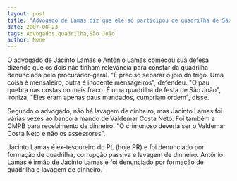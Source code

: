 ```yaml
---
layout: post
title: "Advogado de Lamas diz que ele só participou de quadrilha de São João"
date: 2007-08-23
tags: Advogados,quadrilha,São João
author: None
---
```

O advogado de Jacinto Lamas e Ant&ocirc;nio Lamas come&ccedil;ou sua defesa dizendo que os dois n&atilde;o tinham relev&acirc;ncia para constar da quadrilha denunciada pelo procurador-geral. &quot;&Eacute; preciso separar o joio do trigo. Uma coisa &eacute; mensaleiro, outra &eacute; inocente mensageiros&quot;, defendeu.
&quot;O pau quebra nas costas do mais fraco. &Eacute; uma quadrilha de festa de S&atilde;o Jo&atilde;o&quot;, ironiza. &quot;Eles eram apenas paus mandados, cumpriam ordem&quot;, disse.

Segundo o advogado, n&atilde;o h&aacute; lavagem de dinheiro, mas Jacinto Lamas foi v&aacute;rias vezes ao banco a mando de Valdemar Costa Neto. Foi tamb&eacute;m a CMPB para recebimento de dinheiro.
&quot;O crimonoso deveria ser o Valdemar Costa Neto e n&atilde;o os assessores&quot;.

Jacinto Lamas &eacute; ex-tesoureiro do PL (hoje PR) e foi denunciado por forma&ccedil;&atilde;o de quadrilha, corrup&ccedil;&atilde;o passiva e lavagem de dinheiro. Ant&ocirc;nio Lamas &eacute; irm&atilde;o de Jacinto Lamas e foi denunciado por forma&ccedil;&atilde;o de quadrilha e lavagem de dinheiro. 
